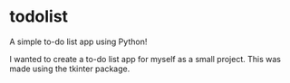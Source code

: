 # todolist
A simple to-do list app using Python!

I wanted to create a to-do list app for myself as a small project.
This was made using the tkinter package.
